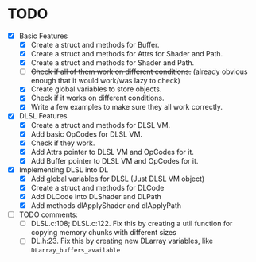 # TODO

- [x] Basic Features
	- [x] Create a struct and methods for Buffer.
	- [x] Create a struct and methods for Attrs for Shader and Path.
	- [x] Create a struct and methods for Shader and Path.
	- [ ] ~~Check if all of them work on different conditions.~~ (already obvious enough that it would work/was lazy to check)
	- [x] Create global variables to store objects.
	- [x] Check if it works on different conditions.
	- [x] Write a few examples to make sure they all work correctly.

- [x] DLSL Features
	- [x] Create a struct and methods for DLSL VM.
	- [x] Add basic OpCodes for DLSL VM.
	- [x] Check if they work.
	- [x] Add Attrs pointer to DLSL VM and OpCodes for it.
	- [x] Add Buffer pointer to DLSL VM and OpCodes for it.

- [x] Implementing DLSL into DL
	- [x] Add global variables for DLSL (Just DLSL VM object)
	- [x] Create a struct and methods for DLCode
	- [x] Add DLCode into DLShader and DLPath
	- [x] Add methods dlApplyShader and dlApplyPath

- [ ] TODO comments:
	- [ ] DLSL.c:108; DLSL.c:122. Fix this by creating a util function for copying memory chunks with different sizes
	- [ ] DL.h:23. Fix this by creating new DLarray variables, like `DLarray_buffers_available`